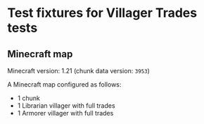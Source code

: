 ﻿# Test fixtures for Villager Trades tests
## Minecraft map
Minecraft version: 1.21 (chunk data version: `3953`)

A Minecraft map configured as follows:
* 1 chunk
* 1 Librarian villager with full trades
* 1 Armorer villager with full trades